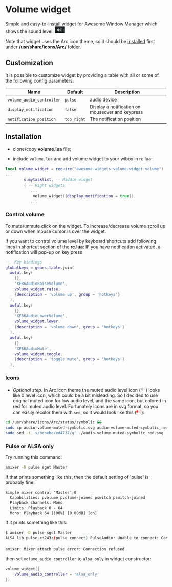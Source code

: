 # Volume widget

Simple and easy-to-install widget for Awesome Window Manager which shows the sound level: ![Volume Widget](./vol-widget-1.png)

Note that widget uses the Arc icon theme, so it should be [installed](https://github.com/horst3180/arc-icon-theme#installation) first under **/usr/share/icons/Arc/** folder.

## Customization

It is possible to customize widget by providing a table with all or some of the following config parameters:

| Name | Default | Description |
|---|---|---|
| `volume_audio_controller`| `pulse`    | audio device |
| `display_notification`   | `false`    | Display a notification on mouseover and keypress |
| `notification_position`  | `top_right`| The notification position |

## Installation

- clone/copy **volume.lua** file;

- include `volume.lua` and add volume widget to your wibox in rc.lua:

```lua
local volume_widget = require("awesome-widgets.volume-widget.volume")
...
        s.mytasklist, -- Middle widget
        { -- Right widgets
           ...
            volume_widget({display_notification = true}),
           ...

```
### Control volume

To mute/unmute click on the widget. To increase/decrease volume scroll up or down when mouse cursor is over the widget.

If you want to control volume level by keyboard shortcuts add following lines in shortcut section of the **rc.lua**:
IF you have notification activated, a notification will pop-up on key press

```lua
--  Key bindings
globalkeys = gears.table.join(
  awful.key(
    {},
    'XF86AudioRaiseVolume',
    volume_widget.raise,
    {description = 'volume up', group = 'hotkeys'}
  ),
  awful.key(
    {},
    'XF86AudioLowerVolume',
    volume_widget.lower,
    {description = 'volume down', group = 'hotkeys'}
  ),
  awful.key(
    {},
    'XF86AudioMute',
    volume_widget.toggle,
    {description = 'toggle mute', group = 'hotkeys'}
  ),
```

### Icons

- _Optional step._ In Arc icon theme the muted audio level icon (![Volume-widget](./audio-volume-muted-symbolic.png)) looks like 0 level icon, which could be a bit misleading.
 So I decided to use original muted icon for low audio level, and the same icon, but colored in red for muted audio level. Fortunately icons are in svg format, so you can easily recolor them with `sed`, so it would look like this (![Volume Widget](./audio-volume-muted-symbolic_red.png)):

 ```bash
 cd /usr/share/icons/Arc/status/symbolic &&
 sudo cp audio-volume-muted-symbolic.svg audio-volume-muted-symbolic_red.svg &&
 sudo sed -i 's/bebebe/ed4737/g' ./audio-volume-muted-symbolic_red.svg
 ```

### Pulse or ALSA only

Try running this command:

```bash
amixer -D pulse sget Master
```

If that prints something like this, then the default setting of 'pulse' is probably fine:

```
Simple mixer control 'Master',0
  Capabilities: pvolume pvolume-joined pswitch pswitch-joined
  Playback channels: Mono
  Limits: Playback 0 - 64
  Mono: Playback 64 [100%] [0.00dB] [on]

```

If it prints something like this:

```bash
$ amixer -D pulse sget Master
ALSA lib pulse.c:243:(pulse_connect) PulseAudio: Unable to connect: Connection refused

amixer: Mixer attach pulse error: Connection refused
```
then set `volume_audio_controller` to `alsa_only` in widget constructor:

```lua
volume_widget({
    volume_audio_controller = 'alsa_only'
})
```
